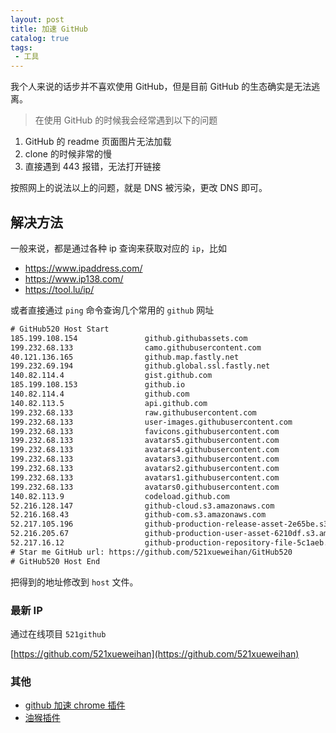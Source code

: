 ```yaml
---
layout: post
title: 加速 GitHub
catalog: true
tags: 
 - 工具
---
```


我个人来说的话步并不喜欢使用 GitHub，但是目前 GitHub 的生态确实是无法逃离。

> 在使用 GitHub 的时候我会经常遇到以下的问题

1. GitHub 的 readme 页面图片无法加载
2. clone 的时候非常的慢
3. 直接遇到 443 报错，无法打开链接

按照网上的说法以上的问题，就是 DNS 被污染，更改 DNS 即可。

## 解决方法

一般来说，都是通过各种 ip 查询来获取对应的 `ip`，比如

*  https://www.ipaddress.com/ 
* https://www.ip138.com/
* https://tool.lu/ip/

或者直接通过 `ping` 命令查询几个常用的 `github` 网址

```txt
# GitHub520 Host Start
185.199.108.154               github.githubassets.com
199.232.68.133                camo.githubusercontent.com
40.121.136.165                github.map.fastly.net
199.232.69.194                github.global.ssl.fastly.net
140.82.114.4                  gist.github.com
185.199.108.153               github.io
140.82.114.4                  github.com
140.82.113.5                  api.github.com
199.232.68.133                raw.githubusercontent.com
199.232.68.133                user-images.githubusercontent.com
199.232.68.133                favicons.githubusercontent.com
199.232.68.133                avatars5.githubusercontent.com
199.232.68.133                avatars4.githubusercontent.com
199.232.68.133                avatars3.githubusercontent.com
199.232.68.133                avatars2.githubusercontent.com
199.232.68.133                avatars1.githubusercontent.com
199.232.68.133                avatars0.githubusercontent.com
140.82.113.9                  codeload.github.com
52.216.128.147                github-cloud.s3.amazonaws.com
52.216.168.43                 github-com.s3.amazonaws.com
52.217.105.196                github-production-release-asset-2e65be.s3.amazonaws.com
52.216.205.67                 github-production-user-asset-6210df.s3.amazonaws.com
52.217.16.12                  github-production-repository-file-5c1aeb.s3.amazonaws.com
# Star me GitHub url: https://github.com/521xueweihan/GitHub520
# GitHub520 Host End
```

把得到的地址修改到 `host` 文件。

### 最新 IP

通过在线项目 `521github`

[https://github.com/521xueweihan](https://github.com/521xueweihan)

### 其他

* [github 加速 chrome 插件]()
* [油猴插件](https://greasyfork.org/zh-CN/scripts/412245-github-%E5%A2%9E%E5%BC%BA-%E9%AB%98%E9%80%9F%E4%B8%8B%E8%BD%BD)



